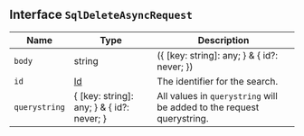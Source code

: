## Interface `SqlDeleteAsyncRequest`

| Name | Type | Description |
| - | - | - |
| `body` | string | ({ [key: string]: any; } & { id?: never; }) | All values in `body` will be added to the request body. |
| `id` | [Id](./Id.md) | The identifier for the search. |
| `querystring` | { [key: string]: any; } & { id?: never; } | All values in `querystring` will be added to the request querystring. |
